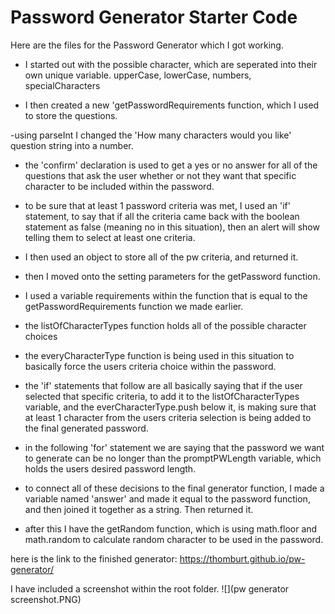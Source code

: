 # Password Generator Starter Code
Here are the files for the Password Generator which I got working.


- I started out with the possible character, which are seperated into their own unique variable. upperCase, lowerCase, numbers, specialCharacters

- I then created a new 'getPasswordRequirements function, which I used to store the questions.

-using parseInt I changed the 'How many characters would you like' question string into a number.

- the 'confirm' declaration is used to get a yes or no answer for all of the questions that ask the user whether or not they want that specific character to be included within the password.

- to be sure that at least 1 password criteria was met, I used an 'if' statement, to say that if all the criteria came back with the boolean statement as false (meaning no in this situation), then an alert will show telling them to select at least one criteria.

- I then used an object to store all of the pw criteria, and returned it.

- then I moved onto the setting parameters for the getPassword function.

- I used a variable requirements within the function that is equal to the getPasswordRequirements function we made earlier.

- the listOfCharacterTypes function holds all of the possible character choices 

- the everyCharacterType function is being used in this situation to basically force the users criteria choice within the password.

- the 'if' statements that follow are all basically saying that if the user selected that specific criteria, to add it to the listOfCharacterTypes variable, and the everCharacterType.push below it, is making sure that at least 1 character from the users criteria selection is being added to the final generated password.

- in the following 'for' statement we are saying that the password we want to generate can be no longer than the promptPWLength variable, which holds the users desired password length.

- to connect all of these decisions to the final generator function, I made a variable named 'answer' and made it equal to the password function, and then joined it together as a string. Then returned it.

- after this I have the getRandom function, which is using math.floor and math.random to calculate random character to be used in the password.


here is the link to the finished generator:
https://thomburt.github.io/pw-generator/

I have included a screenshot within the root folder.
![](pw generator screenshot.PNG)